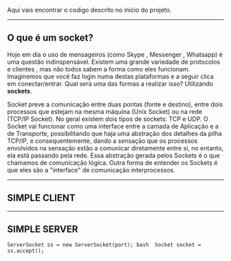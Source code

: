 Aqui vais encontrar o codigo descrito no inicio do projeto.
______________________________________________________________________________________
## O que é um socket?

Hoje em dia o uso de mensageiros (como Skype , Messenger , Whatsapp) é uma questão indinspensável. Existem uma grande variedade de protocolos e clientes , mas não todos sabem a forma como eles funcionam. Imaginemos que você faz login numa destas plataformas e a seguir clica em conectar/entrar. Qual será uma das formas a realizar isso? Utilizando **sockets**.

Socket preve a comunicação entre duas pontas (fonte e destino), entre dois processos que estejam na mesma máquina (Unix Socket) ou na rede (TCP/IP Socket). No geral existem dois tipos de sockets: TCP e UDP. O Socket vai funcionar como uma interface entre a camada de Aplicação e a de Transporte, possibilitando que haja uma abstração dos detalhes da pilha TCP/IP, e consequentemente, dando a sensação que os processos envolvidos na sensação estão a comunicar diretamente entre si, no entanto, ela está passando pela rede. Essa abstração gerada pelos Sockets é o que chamamos de comunicação lógica. Outra forma de entender os Sockets é que eles são a "interface" de comunicação interprocessos.

_________________________________________________________________________________________
## SIMPLE CLIENT 

__________________________________________________________________________________________
## SIMPLE SERVER
`ServerSocket ss = new ServerSocket(port);
bash 
Socket socket = ss.accept();`

